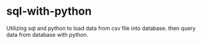# sql-with-python
 Utilizing sql and python to load data from csv file into database. then query data from database with python. 
